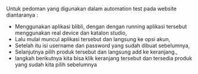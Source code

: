 Untuk pedoman yang digunakan dalam automation test pada website diantaranya :
- Menggunakan aplikasi blibli, dengan dengan running aplikasi tersebut menggunakan real device dan katalon studio,
- Lalu mulai muncul aplikasi tersebut dan langsung ke opsi akun,
- Setelah itu isi username dan password yang sudah dibuat sebelumnya,
- Selanjutnya pilih produk tersebut dan langsung add ke keranjang.,
- langkah berikutnya kita bisa klik keranjang tersebut dan tersedia produk yang sudah kita pilih sebelumnya
